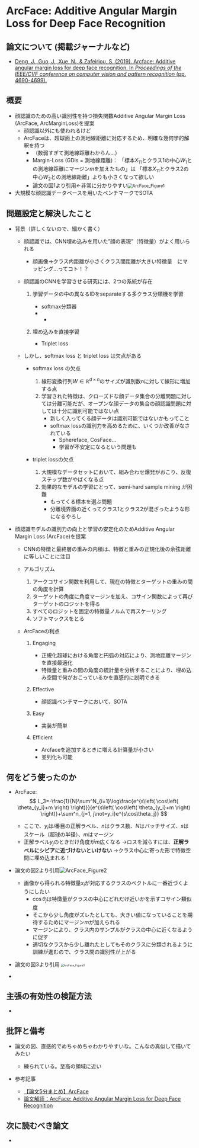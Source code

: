 # ArcFace: Additive Angular Margin Loss for Deep Face Recognition

## 論文について (掲載ジャーナルなど)
- [Deng, J., Guo, J., Xue, N., & Zafeiriou, S. (2019). Arcface: Additive angular margin loss for deep face recognition. In *Proceedings of the IEEE/CVF conference on computer vision and pattern recognition* (pp. 4690-4699).](https://arxiv.org/pdf/1801.07698.pdf)

## 概要
- 顔認識のための高い識別性を持つ損失関数Additive Angular Margin Loss (ArcFace, ArcMarginLoss)を提案
    - 顔認識以外にも使われるけど
    - ArcFaceは、超球面上の測地線距離に対応するため、明確な幾何学的解釈を持つ
        - （数弱すぎて測地線距離わからん…）
        - Margin-Loss (GDis = 測地線距離)：
            「標本$X_{11}$とクラス1の中心$W_1$との測地線距離にマージン$m$を加えたもの」は
            「標本$X_{11}$とクラス2の中心$W_2$との測地線距離」よりも小さくなって欲しい
        - 論文の図1より引用←非常に分かりやすい<img src="picture/ArcFace_Figure1.png" alt="ArcFace_Figure1" style="zoom:80%;" />
- 大規模な顔認識データベースを用いたベンチマークでSOTA


## 問題設定と解決したこと
- 背景（詳しくないので、細かく書く）
    - 顔認識では、CNN埋め込みを用いた”顔の表現”（特徴量）がよく用いられる
        - 顔画像→クラス内距離が小さくクラス間距離が大きい特徴量　にマッピング…ってコト！？

    - 顔認識のCNNを学習させる研究には、2つの系統が存在
        1.  学習データの中の異なるIDをseparateする多クラス分類機を学習
            -   softmax分類器
            -   -   

        2.  埋め込みを直接学習
            -   Triplet loss

    - しかし、softmax loss と triplet loss は欠点がある
        - softmax loss の欠点
            1.  線形変換行列$W\in \mathbb{R}^{d\times n}$のサイズが識別数$n$に対して線形に増加する点
            2.  学習された特徴は、クローズドな顔データ集合の分離問題に対しては分離可能だが、オープンな顔データの集合の顔認識問題に対しては十分に識別可能ではない点
                -   新しく入ってくる顔データは識別可能ではないかもってこと
                -   softmax lossの識別力を高めるために、いくつか改善がなされている
                    -   Sphereface, CosFace…
                    -   学習が不安定になるという問題も

        - triplet lossの欠点
            1.  大規模なデータセットにおいて、組み合わせ爆発がおこり、反復ステップ数がやばくなる点
            2.  効果的なモデルの学習にとって、semi-hard sample mining が困難
                -   もってくる標本を選ぶ問題
                -   分離境界面の近くってクラス1とクラス2が混ざったような形になるやろし

- 顔認識モデルの識別力の向上と学習の安定化のためAdditive Angular Margin Loss (ArcFace)を提案
    - CNNの特徴と最終層の重みの内積は、特徴と重みの正規化後の余弦距離に等しいことに注目
    - アルゴリズム
        1.  アークコサイン関数を利用して、現在の特徴とターゲットの重みの間の角度を計算
        2.  ターゲットの角度に角度マージンを加え、コサイン関数によって再びターゲットのロジットを得る
        3.  すべてのロジットを固定の特徴量ノルムで再スケーリング
        4.  ソフトマックスをとる

    - ArcFaceの利点
        1.  Engaging
            -   正規化超球における角度と円弧の対応により、測地距離マージンを直接最適化
            -   特徴量と重みの間の角度の統計量を分析することにより、埋め込み空間で何がおこっているかを直感的に説明できる

        2.  Effective
            -   顔認識ベンチマークにおいて、SOTA

        3.  Easy
            -   実装が簡単

        4.  Efficient
            -   Arcfaceを追加するときに増える計算量が小さい
            -   並列化も可能


## 何をどう使ったのか
- ArcFace: 
    $$
    L_3=-\frac{1}{N}\sum^N_{i=1}\log\frac{e^{s\left( \cos\left( \theta_{y_i}+m \right) \right)}}{e^{s\left( \cos\left( \theta_{y_i}+m \right) \right)}+\sum^n_{j=1, j\not=y_i}e^{s\cos\theta_j}}
    $$

    - ここで、$y_i$は$i$番目の正解ラベル、$n$はクラス数、$N$はバッチサイズ、$s$はスケール（超球の半径）、$m$はマージン
    - 正解ラベル$y_j$のときだけ角度が$m$広くなる
        →ロスを減らすには、**正解ラベルにシビアに近づけないといけない**
        →クラス中心に寄った形で特徴空間に埋め込まれる！
    
- 論文の図2より引用![ArcFace_Figure2](picture/ArcFace_Figure2.png)

    - 画像から得られる特徴量$x_i$が対応するクラスのベクトルに一番近づくようにしたい
        - $\cos\theta_j$は特徴量がクラスの中心にどれだけ近いかを示すコサイン類似度
        - そこから少し角度がズレたとしても、大きい値になっていることを期待するためにマージン$m$が加えられる
        - マージンにより、クラス内のサンプルがクラスの中心に近くなるように促す
        - 適切なクラスから少し離れたとしてもそのクラスに分類されるように訓練が進むので、クラス間の識別性が上がる

- 論文の図3より引用
    <img src="picture/ArcFace_Figure3.png" alt="ArcFace_Figure3" style="zoom: 50%;" />

- 

## 主張の有効性の検証方法

- 

## 批評と備考
- 論文の図、直感的でめちゃめちゃわかりやすいな。こんなの真似して描いてみたい
    - 練られている。至高の領域に近い

- 参考記事
    - [【論文5分まとめ】ArcFace](https://zenn.dev/takoroy/articles/9766b03e3f832a)
    - [論文解読：ArcFace: Additive Angular Margin Loss for Deep Face Recognition](https://yuukou-exp.plus/dnn-paper-arcface-additive-angular-margin-loss-for-deep-face-recognition/)


## 次に読むべき論文
- 
